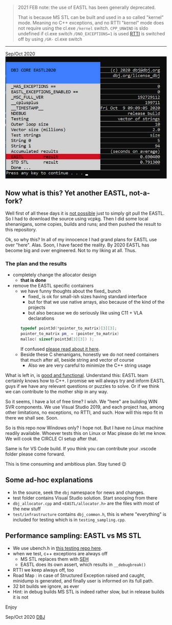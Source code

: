 
> 2021 FEB note: the use of EASTL has been generally deprecated. 
>
> That is because MS STL can be built and used in a so called "kernel" mode. 
> Meaning no C++ exceptions, and no RTTI
> "kernel" mode does not require using the cl.exe `/kernel` switch. 
> `CPP_UNWIND` is sldo undefined if cl.exe switch `/DNO_EXCEPTIONS=1` is used
> [RTTI](https://docs.microsoft.com/en-us/cpp/build/reference/gr-enable-run-time-type-information?view=msvc-160) is switched off by using `/GR-` cl.exe switch

---
Sep/Oct 2020
![results_2020_oct](./media/2020_OCT_screen.png)

## Now what is this? Yet another EASTL, not-a-fork?

Well first of all these days it is [not possible](https://github.com/electronicarts/EASTL/issues/302) just to simply git pull the EASTL. So I had to download the source using vcpkg. Then I did some local shenanigans, some copies, builds and runs; and then pushed the result to this repository.

Ok, so why this? In all of my innocence I had grand plans for EASTL use over "here". Alas. Soon, I have faced the reality. By 2020 EASTL has become big and over engineered. Not to my liking at all. Thus.

### The plan and the results

- completely change the allocator design
  - **that is done**
- remove the EASTL specific containers
  - we have funny thoughts about the fixed_ bunch
      - fixed_ is ok for small-ish sizes having standard interface
      - but for that we use native arrays, also because of the kind of the projects
      - but also because we do seriously like using C11 + VLA declarations
      ```cpp
      typedef point3d(*pointer_to_matrix)[3][3];
      pointer_to_matrix pm_ = (pointer_to_matrix)
      malloc( sizeof(point3d[3][3]) );
      ```
      If confused [please read about it here](https://gustedt.wordpress.com/2014/09/08/dont-use-fake-matrices/).
  - Beside these C shenanigans, honestly we do not need containers that much after all, beside string and vector of course
      - Also we are very careful to minimize the C++ string usage

What is left in, is [good and functional](https://github.com/dbj-data/bench). Understand this: EASTL team certainly knows how to C++. I promise we will always try and inform EASTL guys if we have any relevant questions or puzzles to solve. Or if we think we can contribute to the mother ship in any way.

So it seems, I have a lot of free time? I wish. We "here" are building WIN SVR components. We use Visual Studio 2019, and each project has, among other limitations, no exceptions, no RTTI, and such. How will this repo fit in there we shall see. Soon.

So is this repo now Windows only? I hope not. But I have no Linux machine readily available. Whoever tests this on Linux or Mac please do let me know. We will cook the CIRCLE CI setup after that.

Same is for VS Code build. If you think you can contribute your .vscode folder please come forward.

This is time consuming and ambitious plan. Stay tuned :wink:

## Some ad-hoc explanations

- In the source, seek the `dbj` namespace for news and changes.
- test folder contains Visual Studio solution. Start snooping from there
- `dbj_allocator.cpp` and `<EASTL/allocator.h>` are the files with most of the new stuff
- `test/infrastructure` contains `dbj_common.h`, this is where "everything" is included for testing which is in `testing_sampling.cpp`.

## Performance sampling: EASTL vs MS STL

- We use ubench.h in [this testing repo here](https://github.com/dbj-data/bench).
- when we test, c++ exceptions are always off
     - MS STL replaces them with [SEH](https://docs.microsoft.com/en-us/cpp/cpp/structured-exception-handling-c-cpp?view=vs-2019)
     - EASTL does its own assert, which results in `__debugbreak()`
- RTTI we keep always off, too
- Road Map : in case of Structured Exception raised and caught, minidump is generated, and finally user is informed on its full path.
- 32 bit builds we ignore, as ever
- Hint: in debug builds MS STL is indeed rather slow, but in release builds it is not


Enjoy

Sep/Oct  2020
[DBJ](https://dbj.org/)
